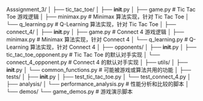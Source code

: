 Asssignment_3/
│
├── tic_tac_toe/
│   ├── __init__.py
│   ├── game.py              # Tic Tac Toe 游戏逻辑
│   ├── minimax.py           # Minimax 算法实现，针对 Tic Tac Toe
│   └── q_learning.py        # Q-Learning 算法实现，针对 Tic Tac Toe
│
├── connect_4/
│   ├── __init__.py
│   ├── game.py              # Connect 4 游戏逻辑
│   ├── minimax.py           # Minimax 算法实现，针对 Connect 4
│   └── q_learning.py        # Q-Learning 算法实现，针对 Connect 4
│
├── opponents/
│   ├── __init__.py
│   ├── tic_tac_toe_opponent.py  # Tic Tac Toe 的默认对手实现
│   └── connect_4_opponent.py    # Connect 4 的默认对手实现
│
├── utils/
│   ├── __init__.py
│   └── common_functions.py      # 可能被游戏或算法共用的功能
│
├── tests/
│   ├── __init__.py
│   ├── test_tic_tac_toe.py
│   └── test_connect_4.py
│
├── analysis/
│   └── performance_analysis.py  # 性能分析和比较的脚本
│
└── demos/
    └── game_demos.py            # 游戏演示脚本
